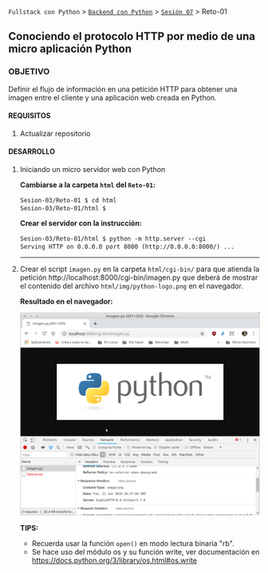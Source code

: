 `Fullstack con Python` > [`Backend con Python`](../../Readme.md) > [`Sesión 07`](../Readme.md) > Reto-01
## Conociendo el protocolo HTTP por medio de una micro aplicación Python

### OBJETIVO
Definir el flujo de información en una petición HTTP para obtener una imagen entre el cliente y una aplicación web creada en Python.

#### REQUISITOS
1. Actualizar repositorio

#### DESARROLLO
1. Iniciando un micro servidor web con Python

   __Cambiarse a la carpeta `html` del `Reto-01`:__
   ```console
   Sesion-03/Reto-01 $ cd html
   Sesion-03/Reto-01/html $
   ```

   __Crear el servidor con la instrucción:__
   ```console
   Sesion-03/Reto-01/html $ python -m http.server --cgi
   Serving HTTP on 0.0.0.0 port 8000 (http://0.0.0.0:8000/) ...
   ```
   ***

1. Crear el script `imagen.py` en la carpeta `html/cgi-bin/` para que atienda la petición http://localhost:8000/cgi-bin/imagen.py que deberá de mostrar el contenido del archivo `html/img/python-logo.png` en el navegador.

   __Resultado en el navegador:__

   ![Resultado en el navegador](assets/resultado-navegador-01.png)

   __TIPS:__
   - Recuerda usar la función `open()` en modo lectura binaria "rb".
   - Se hace uso del módulo os y su función write, ver documentación en https://docs.python.org/3/library/os.html#os.write
